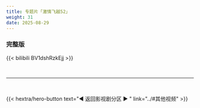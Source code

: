 ```yaml
---
title: 专题片「激情飞越52」
weight: 31
date: 2025-08-29
---
```


### 完整版

{{< bilibili BV1dshRzkEjj >}}


<br>
<hr>
<br>

{{< hextra/hero-button text="◀ 返回影视剧分区 ▶ " link="../#其他视频" >}}